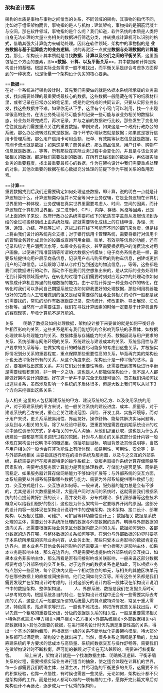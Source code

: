 ### 架构设计要素

架构的本质是事物与事物之间恰当的关系，不同领域的架构，其事物的指代不同，比如对于组织架构而言，事物指的是人与机构；建筑架构，事物指的是钢筋混凝土与空间。那在软件领域，事物指的是什么呢？我们知道，软件系统的本质是人类将自身无法处理的大量业务相关的数据进行筛选分类，并转换成计算机可以识别的格式，借助其强大计算能力来辅助处理。因此在软件领域，架构中的事物指的是 **业务数据与基于运算能力的业务逻辑**，说的再宽泛一点就是**数据与处理数据的计算能力**。那么，架构设计其本质就是寻找**数据、计算以及它们之间的平衡关系**，这里面包括三个方面的要素，即==**数据、计算、以及平衡关系**==，其中数据和计算是架构设计的基础，根据实际业务需求一般不难找出，而平衡关系是综合考虑多方面得到的一种状态，也是衡量一个架构设计优劣的核心要素。

==**数据**==  
在对一个系统进行架构设计时，首先我们需要做的就是依据本系统所承载的业务需求，找出需要处理的最重要或最核心的数据，这些数据一般隐藏在线下的纸质材料里，或者记录在日常办公的笔记里，或是约定俗成的共同认识，只要从实际业务出发，找这些数据并不难。如果你无从下手，这里有个小窍门可以利用，找一个出现率很高的业务，在该业务处理前尽可能多的记录一些可能与该业务相关的数据状态，待业务处理完成后，再次记录，并与之前的数据进行比较，那些发生了变化的往往就是我们需要重点关注的重要数据。举例来说，如果这是一个政府行政办公的系统，那么办公流转过程就是数据，每个环节办理状态就是数据；如果这是银行信用卡管理系统，那么用户信用卡可用金额、账单、有效期等状态信息就是数据，每笔刷卡流水就是数据；如果这是电子商务系统，那么商品信息、用户订单、购物车信息就是数据。。。等等，所有那些在实际业务过程中会变化的，并且是与该业务紧密相关的数据，都是我们需要找到的数据，在所有已经找到的数据中，再依据实际业务的重要程度，找出最重要最核心的数据，作为在架构设计中我们需要重点处理的对象，其他次重要的数据在核心数据充分处理的前提下作为平衡关系的备用因素。

==**计算**==  
重要数据找到后我们还需要确定如何处理这些数据，即计算，说的明白一点就是计算逻辑是什么，计算逻辑类似但并不完全等同于业务逻辑，它是业务逻辑在计算机世界里的一种体现，业务逻辑在真实世界里需要考虑人、时间、空间的因素，而计算逻辑在计算机的世界里，是二进制码、CPU、内存、存储、网络等因素，还是以上面的例子来说，政府行政办公系统需要将线下的纸质签字盖章从发起请求到办结的全过程搬移到线上由系统处理，那就需要转化成线上的在线申请、办理、流转、通知、办结、存档等过程，这些过程在线下可能有不同的部门来负责，但是线上将由我们设计的系统完全支撑；对于银行信用卡管理系统，需要将银行对信用卡的管理业务转化成具体的设置或查询可用金额、账单、有效期等信息的功能，还有记录和统计用户消费流水等，如果业务有需求，甚至需要根据用户的消费流水对用户画像，以便进行精准营销等所谓的大数据分析模块；电子商务系统也是一样，需要系统提供向用户展示商品信息，记录用户点击购买后的购物车信息，创建或更新用户的订单信息，以及跟踪订单从仓库打包到送达的物流信息。。。等等，这些都是我们对数据进行的动作，而动作不是我们凭空想象出来的，是从实际的业务处理转化到计算机领域而来的，在转化的过程中我们需要时刻对应现实中的处理动作如何转换成计算机世界里的处理数据的能力。由于寻找计算是一种业务动作的转化，在转化时我们可以多问自己期望系统应该如何帮我更好的处理数据，那些利用机器能很好的完成而人工较难做到的但又是经常需要做的且与业务相关的动作一般都是我们需要找的，常见的动作有数据跟踪记录、查询统计、修改更新、导出展现、汇总分析等。当然有一点需要注意，我们在寻找计算因素的时候一定要基于计算机世界的客观现实，毕竟计算机不是万能的。

关系 　　明确了数据及如何处理数据，架构设计接下来要做的就是如何平衡好各种相互影响的关系，这些关系是所有我们能想到的会影响到系统的矛盾体，如数据处理效率与处理能力的关系、数据体量与存储能力的关系、数据展现与用户要求的关系、系统部署与网络环境的关系、系统建设与建设成本的关系、系统易用性与客户要求的关系等等，在做架构设计的时候要尽可能多的考虑到这些关系，并根据实际情况划分关系的重要程度，重点保障那些重要性高的关系，毕竟再完美的架构设计也无法平衡好所有的关系，从这个角度来说，架构设计是一种平衡的艺术。当然，要准确找出这些关系，并对它们划分重要性等级，还需要做到按等级进行平衡是需要经验积累的，非一朝一夕之功，这也是人人都能做架构设计，但不是人人都能做好架构设计的原因。好在这一步并不是完全无规律可循的，首先我们讲如何找出这些关系，虽然涉及影响一个系统的矛盾体很多，但是大致上我们可以从以下3个方向来挖掘出这些关系：

与人相关 这里的人包括筹建系统的甲方、建设系统的乙方、以及使用系统的用户，对于筹建系统的甲方来说，他一般关注系统的建设进度、成本、质量等，对于建设系统的乙方来说，重点会关注建设范围、风险、开发工具、实施环境等，而对于用户来说，更关系系统易用性、界面友好，操作舒畅、能帮其解决实际问题等。涉及到与人相关的关系，除了从经验中获取，更重要的是需要在前期系统设计的过程中通过调研的方式，多与相关的干系人沟通，从他们那里获取，这也是为什么系统建设一般都是有需求调研过程的原因。针对与人相关的关系这部分设计内容一般体现在架构设计说明书中的概述里，包括项目目标、项目背景及其他说明等，当然与用户相关的一般也会在非功能性上有所体现，如易用性、可用性、安全等； 是与外部系统相关 主要指其运行所在的操作系统及服务器，以及与之交互的外部系统，系统需要运行在服务器特定的操作系统上，受服务器操作系统计算存储网络等因素影响，需要考虑服务器计算能力是否能处理数据、存储能力是否足够、网络是否稳定、如果服务器计算存储网络能力不够如何扩展等；与外部系统的交互方面，本系统需要从外部系统获取哪些数据与能力、需要为外部系统提供哪些数据与能力、交互方式是什么、交互协议如何等。一般来说，服务器的能力总是会有不够的，尤其是设计大数据量处理，大量用户同时访问的系统时，这就需要我们根据系统的特点提前做好扩展的设计，高并发处理、分布式理论、多机房部署等这些技术概念可以给我们很好的指引，这也是为什么架构师一定要眼界开阔的原因。这部分的设计内容一般体现在架构设计说明书中的逻辑架构、技术架构、接口设计、部署架构、以及相关性能、可维护、可扩展等非功能性设计上； 数据相关 数据是系统处理的主体，需要划分本系统所处理的数据与外部数据的边界，明确与外部数据的流向关系，还需要根据实际业务来区分数据内部之间的关系，数据如何划分、各部分数据的边界在哪、与整体数据的关系如何等等。在划分与外部数据的边界时要基于本系统所承载的实际业务内容，从业务出发，那些只受本业务影响的数据肯定在边界内，而本业务与其他业务共同影响的还需要进一步分析哪方是影响主体，如果本业务是影响主体，那么在边界内，但是需要考虑提供给外部系统的交互接口，如果本业务非影响主体，那么再看是否有间接影响或关联影响，一般来说这部分数据都要考虑与外部系统的交互关系。对于边界内的数据关系也是如此，可以根据业务特点划分一些区块，每个区块内又是一个相对独立的单元，与相关的其他区块单元存在哪些数据上的直接或间接影响，他们之间如何交互等。所有这些关系都是我们需要发现并在架构设计时考虑的。针对这部分的设计内容一般体现在架构设计说明书中的数据架构、整体架构里。 　　人、外部系统、数据是我们在发掘关系时可以参考的方向，根据系统各自的特点，在架构设计过程中还会有一些需要实际去考虑的关系，这些关系一般都是所谓的系统最大的特点或特殊情况，常见于重大需求，特色需求，亮点需求等形式，一般也不难找出。待把所有这些关系找出后，可以先做一个粗略的重要性分级，分级的依据是关系的相关性，一般是重要需求相关>特色亮点需求>甲方相关>用户相关>乙方相关>外部系统相关>外部数据相关>内部数据相关>其他次重要的数据，在进行架构设计时优先满足重要性高的关系，得出一个基本的架构雏形，再根据弱一级的关系不断地优化完善架构模型，待大部分关系都可以满足后，架构设计也就出来了。当然，很多关系之间都是矛盾的，比如筹建系统的甲方要求的低成本与高质量、系统间数据交互与操作舒畅等，需要我们在做架构设计时不断权衡，尽可能的兼顾,对于实在无法兼顾的，需要进行权衡取舍。 　　 综上来说，架构设计就是一个找准数据主体、明确处理逻辑、平衡矛盾关系的过程，需要根据实际业务进行适当的抽象，使之适合体现在计算机的世界，每一步都需要我们明确主体，分清主次，并尽可能的平衡更多的关系，这需要不断的积累经验，也靠一点悟性，有时候也需要一些灵感。无论如何，架构设计都不只是架构师的工作，而是任何人都可以做的一项有趣的工作，愿你开完此篇文章后对架构设计不再迷茫，逐步成为一个优秀的架构师。
